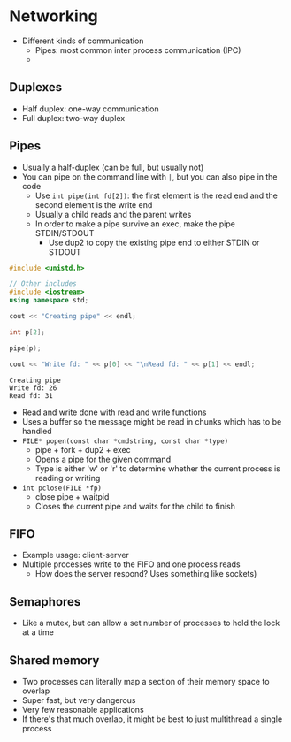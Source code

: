 
# Networking
- Different kinds of communication
    - Pipes: most common inter process communication (IPC)
    - 

## Duplexes
- Half duplex: one-way communication
- Full duplex: two-way duplex

## Pipes
- Usually a half-duplex (can be full, but usually not)
- You can pipe on the command line with `|`, but you can also pipe in the code
    - Use `int pipe(int fd[2])`: the first element is the read end and the second element is the write end
    - Usually a child reads and the parent writes
    - In order to make a pipe survive an exec, make the pipe STDIN/STDOUT
        - Use dup2 to copy the existing pipe end to either STDIN or STDOUT


```c++
#include <unistd.h>

// Other includes
#include <iostream>
using namespace std;
```


```c++
cout << "Creating pipe" << endl;

int p[2];

pipe(p);

cout << "Write fd: " << p[0] << "\nRead fd: " << p[1] << endl;
```

    Creating pipe
    Write fd: 26
    Read fd: 31


- Read and write done with read and write functions
- Uses a buffer so the message might be read in chunks which has to be handled
- `FILE* popen(const char *cmdstring, const char *type)`
    - pipe + fork + dup2 + exec
    - Opens a pipe for the given command
    - Type is either 'w' or 'r' to determine whether the current process is reading or writing
- `int pclose(FILE *fp)`
    - close pipe + waitpid
    - Closes the current pipe and waits for the child to finish


## FIFO
- Example usage: client-server
- Multiple processes write to the FIFO and one process reads
    - How does the server respond? Uses something like sockets)

## Semaphores
- Like a mutex, but can allow a set number of processes to hold the lock at a time


## Shared memory
- Two processes can literally map a section of their memory space to overlap
- Super fast, but very dangerous
- Very few reasonable applications
- If there's that much overlap, it might be best to just multithread a single process
